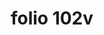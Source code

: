 ---
layout: edition
title: folio 102v
manuscript: Padua, Biblioteca del Seminario Vescovile, MS 32
sigla: P
iip: p102vr.tif
milestone: 204
---